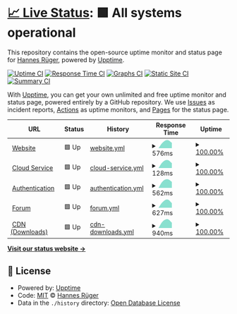# [📈 Live Status](https://hrueger.github.io/status): <!--live status--> **🟩 All systems operational**

This repository contains the open-source uptime monitor and status page for [Hannes Rüger](hannesrueger.de), powered by [Upptime](https://github.com/upptime/upptime).

[![Uptime CI](https://github.com/hrueger/status/workflows/Uptime%20CI/badge.svg)](https://github.com/hrueger/status/actions?query=workflow%3A%22Uptime+CI%22)
[![Response Time CI](https://github.com/hrueger/status/workflows/Response%20Time%20CI/badge.svg)](https://github.com/hrueger/status/actions?query=workflow%3A%22Response+Time+CI%22)
[![Graphs CI](https://github.com/hrueger/status/workflows/Graphs%20CI/badge.svg)](https://github.com/hrueger/status/actions?query=workflow%3A%22Graphs+CI%22)
[![Static Site CI](https://github.com/hrueger/status/workflows/Static%20Site%20CI/badge.svg)](https://github.com/hrueger/status/actions?query=workflow%3A%22Static+Site+CI%22)
[![Summary CI](https://github.com/hrueger/status/workflows/Summary%20CI/badge.svg)](https://github.com/hrueger/status/actions?query=workflow%3A%22Summary+CI%22)

With [Upptime](https://upptime.js.org), you can get your own unlimited and free uptime monitor and status page, powered entirely by a GitHub repository. We use [Issues](https://github.com/hrueger/status/issues) as incident reports, [Actions](https://github.com/hrueger/status/actions) as uptime monitors, and [Pages](https://hrueger.github.io/status) for the status page.

<!--start: status pages-->
<!-- This summary is generated by Upptime (https://github.com/upptime/upptime) -->
<!-- Do not edit this manually, your changes will be overwritten -->
<!-- prettier-ignore -->
| URL | Status | History | Response Time | Uptime |
| --- | ------ | ------- | ------------- | ------ |
| <img alt="" src="https://favicons.githubusercontent.com/my.makepro-x.com" height="13"> [Website](https://my.makepro-x.com) | 🟩 Up | [website.yml](https://github.com/hrueger/status/commits/HEAD/history/website.yml) | <details><summary><img alt="Response time graph" src="./graphs/website/response-time-week.png" height="20"> 576ms</summary><br><a href="https://hrueger.github.io/status/history/website"><img alt="Response time 576" src="https://img.shields.io/endpoint?url=https%3A%2F%2Fraw.githubusercontent.com%2Fhrueger%2Fstatus%2FHEAD%2Fapi%2Fwebsite%2Fresponse-time.json"></a><br><a href="https://hrueger.github.io/status/history/website"><img alt="24-hour response time 478" src="https://img.shields.io/endpoint?url=https%3A%2F%2Fraw.githubusercontent.com%2Fhrueger%2Fstatus%2FHEAD%2Fapi%2Fwebsite%2Fresponse-time-day.json"></a><br><a href="https://hrueger.github.io/status/history/website"><img alt="7-day response time 576" src="https://img.shields.io/endpoint?url=https%3A%2F%2Fraw.githubusercontent.com%2Fhrueger%2Fstatus%2FHEAD%2Fapi%2Fwebsite%2Fresponse-time-week.json"></a><br><a href="https://hrueger.github.io/status/history/website"><img alt="30-day response time 576" src="https://img.shields.io/endpoint?url=https%3A%2F%2Fraw.githubusercontent.com%2Fhrueger%2Fstatus%2FHEAD%2Fapi%2Fwebsite%2Fresponse-time-month.json"></a><br><a href="https://hrueger.github.io/status/history/website"><img alt="1-year response time 576" src="https://img.shields.io/endpoint?url=https%3A%2F%2Fraw.githubusercontent.com%2Fhrueger%2Fstatus%2FHEAD%2Fapi%2Fwebsite%2Fresponse-time-year.json"></a></details> | <details><summary><a href="https://hrueger.github.io/status/history/website">100.00%</a></summary><a href="https://hrueger.github.io/status/history/website"><img alt="All-time uptime 100.00%" src="https://img.shields.io/endpoint?url=https%3A%2F%2Fraw.githubusercontent.com%2Fhrueger%2Fstatus%2FHEAD%2Fapi%2Fwebsite%2Fuptime.json"></a><br><a href="https://hrueger.github.io/status/history/website"><img alt="24-hour uptime 100.00%" src="https://img.shields.io/endpoint?url=https%3A%2F%2Fraw.githubusercontent.com%2Fhrueger%2Fstatus%2FHEAD%2Fapi%2Fwebsite%2Fuptime-day.json"></a><br><a href="https://hrueger.github.io/status/history/website"><img alt="7-day uptime 100.00%" src="https://img.shields.io/endpoint?url=https%3A%2F%2Fraw.githubusercontent.com%2Fhrueger%2Fstatus%2FHEAD%2Fapi%2Fwebsite%2Fuptime-week.json"></a><br><a href="https://hrueger.github.io/status/history/website"><img alt="30-day uptime 100.00%" src="https://img.shields.io/endpoint?url=https%3A%2F%2Fraw.githubusercontent.com%2Fhrueger%2Fstatus%2FHEAD%2Fapi%2Fwebsite%2Fuptime-month.json"></a><br><a href="https://hrueger.github.io/status/history/website"><img alt="1-year uptime 100.00%" src="https://img.shields.io/endpoint?url=https%3A%2F%2Fraw.githubusercontent.com%2Fhrueger%2Fstatus%2FHEAD%2Fapi%2Fwebsite%2Fuptime-year.json"></a></details>
| <img alt="" src="https://favicons.githubusercontent.com/my.makepro-x.com" height="13"> [Cloud Service](https://my.makepro-x.com) | 🟩 Up | [cloud-service.yml](https://github.com/hrueger/status/commits/HEAD/history/cloud-service.yml) | <details><summary><img alt="Response time graph" src="./graphs/cloud-service/response-time-week.png" height="20"> 128ms</summary><br><a href="https://hrueger.github.io/status/history/cloud-service"><img alt="Response time 128" src="https://img.shields.io/endpoint?url=https%3A%2F%2Fraw.githubusercontent.com%2Fhrueger%2Fstatus%2FHEAD%2Fapi%2Fcloud-service%2Fresponse-time.json"></a><br><a href="https://hrueger.github.io/status/history/cloud-service"><img alt="24-hour response time 98" src="https://img.shields.io/endpoint?url=https%3A%2F%2Fraw.githubusercontent.com%2Fhrueger%2Fstatus%2FHEAD%2Fapi%2Fcloud-service%2Fresponse-time-day.json"></a><br><a href="https://hrueger.github.io/status/history/cloud-service"><img alt="7-day response time 128" src="https://img.shields.io/endpoint?url=https%3A%2F%2Fraw.githubusercontent.com%2Fhrueger%2Fstatus%2FHEAD%2Fapi%2Fcloud-service%2Fresponse-time-week.json"></a><br><a href="https://hrueger.github.io/status/history/cloud-service"><img alt="30-day response time 128" src="https://img.shields.io/endpoint?url=https%3A%2F%2Fraw.githubusercontent.com%2Fhrueger%2Fstatus%2FHEAD%2Fapi%2Fcloud-service%2Fresponse-time-month.json"></a><br><a href="https://hrueger.github.io/status/history/cloud-service"><img alt="1-year response time 128" src="https://img.shields.io/endpoint?url=https%3A%2F%2Fraw.githubusercontent.com%2Fhrueger%2Fstatus%2FHEAD%2Fapi%2Fcloud-service%2Fresponse-time-year.json"></a></details> | <details><summary><a href="https://hrueger.github.io/status/history/cloud-service">100.00%</a></summary><a href="https://hrueger.github.io/status/history/cloud-service"><img alt="All-time uptime 100.00%" src="https://img.shields.io/endpoint?url=https%3A%2F%2Fraw.githubusercontent.com%2Fhrueger%2Fstatus%2FHEAD%2Fapi%2Fcloud-service%2Fuptime.json"></a><br><a href="https://hrueger.github.io/status/history/cloud-service"><img alt="24-hour uptime 100.00%" src="https://img.shields.io/endpoint?url=https%3A%2F%2Fraw.githubusercontent.com%2Fhrueger%2Fstatus%2FHEAD%2Fapi%2Fcloud-service%2Fuptime-day.json"></a><br><a href="https://hrueger.github.io/status/history/cloud-service"><img alt="7-day uptime 100.00%" src="https://img.shields.io/endpoint?url=https%3A%2F%2Fraw.githubusercontent.com%2Fhrueger%2Fstatus%2FHEAD%2Fapi%2Fcloud-service%2Fuptime-week.json"></a><br><a href="https://hrueger.github.io/status/history/cloud-service"><img alt="30-day uptime 100.00%" src="https://img.shields.io/endpoint?url=https%3A%2F%2Fraw.githubusercontent.com%2Fhrueger%2Fstatus%2FHEAD%2Fapi%2Fcloud-service%2Fuptime-month.json"></a><br><a href="https://hrueger.github.io/status/history/cloud-service"><img alt="1-year uptime 100.00%" src="https://img.shields.io/endpoint?url=https%3A%2F%2Fraw.githubusercontent.com%2Fhrueger%2Fstatus%2FHEAD%2Fapi%2Fcloud-service%2Fuptime-year.json"></a></details>
| <img alt="" src="https://favicons.githubusercontent.com/login.makepro-x.com" height="13"> [Authentication](https://login.makepro-x.com) | 🟩 Up | [authentication.yml](https://github.com/hrueger/status/commits/HEAD/history/authentication.yml) | <details><summary><img alt="Response time graph" src="./graphs/authentication/response-time-week.png" height="20"> 562ms</summary><br><a href="https://hrueger.github.io/status/history/authentication"><img alt="Response time 562" src="https://img.shields.io/endpoint?url=https%3A%2F%2Fraw.githubusercontent.com%2Fhrueger%2Fstatus%2FHEAD%2Fapi%2Fauthentication%2Fresponse-time.json"></a><br><a href="https://hrueger.github.io/status/history/authentication"><img alt="24-hour response time 473" src="https://img.shields.io/endpoint?url=https%3A%2F%2Fraw.githubusercontent.com%2Fhrueger%2Fstatus%2FHEAD%2Fapi%2Fauthentication%2Fresponse-time-day.json"></a><br><a href="https://hrueger.github.io/status/history/authentication"><img alt="7-day response time 562" src="https://img.shields.io/endpoint?url=https%3A%2F%2Fraw.githubusercontent.com%2Fhrueger%2Fstatus%2FHEAD%2Fapi%2Fauthentication%2Fresponse-time-week.json"></a><br><a href="https://hrueger.github.io/status/history/authentication"><img alt="30-day response time 562" src="https://img.shields.io/endpoint?url=https%3A%2F%2Fraw.githubusercontent.com%2Fhrueger%2Fstatus%2FHEAD%2Fapi%2Fauthentication%2Fresponse-time-month.json"></a><br><a href="https://hrueger.github.io/status/history/authentication"><img alt="1-year response time 562" src="https://img.shields.io/endpoint?url=https%3A%2F%2Fraw.githubusercontent.com%2Fhrueger%2Fstatus%2FHEAD%2Fapi%2Fauthentication%2Fresponse-time-year.json"></a></details> | <details><summary><a href="https://hrueger.github.io/status/history/authentication">100.00%</a></summary><a href="https://hrueger.github.io/status/history/authentication"><img alt="All-time uptime 100.00%" src="https://img.shields.io/endpoint?url=https%3A%2F%2Fraw.githubusercontent.com%2Fhrueger%2Fstatus%2FHEAD%2Fapi%2Fauthentication%2Fuptime.json"></a><br><a href="https://hrueger.github.io/status/history/authentication"><img alt="24-hour uptime 100.00%" src="https://img.shields.io/endpoint?url=https%3A%2F%2Fraw.githubusercontent.com%2Fhrueger%2Fstatus%2FHEAD%2Fapi%2Fauthentication%2Fuptime-day.json"></a><br><a href="https://hrueger.github.io/status/history/authentication"><img alt="7-day uptime 100.00%" src="https://img.shields.io/endpoint?url=https%3A%2F%2Fraw.githubusercontent.com%2Fhrueger%2Fstatus%2FHEAD%2Fapi%2Fauthentication%2Fuptime-week.json"></a><br><a href="https://hrueger.github.io/status/history/authentication"><img alt="30-day uptime 100.00%" src="https://img.shields.io/endpoint?url=https%3A%2F%2Fraw.githubusercontent.com%2Fhrueger%2Fstatus%2FHEAD%2Fapi%2Fauthentication%2Fuptime-month.json"></a><br><a href="https://hrueger.github.io/status/history/authentication"><img alt="1-year uptime 100.00%" src="https://img.shields.io/endpoint?url=https%3A%2F%2Fraw.githubusercontent.com%2Fhrueger%2Fstatus%2FHEAD%2Fapi%2Fauthentication%2Fuptime-year.json"></a></details>
| <img alt="" src="https://favicons.githubusercontent.com/forum.makepro-x.com" height="13"> [Forum](https://forum.makepro-x.com) | 🟩 Up | [forum.yml](https://github.com/hrueger/status/commits/HEAD/history/forum.yml) | <details><summary><img alt="Response time graph" src="./graphs/forum/response-time-week.png" height="20"> 627ms</summary><br><a href="https://hrueger.github.io/status/history/forum"><img alt="Response time 627" src="https://img.shields.io/endpoint?url=https%3A%2F%2Fraw.githubusercontent.com%2Fhrueger%2Fstatus%2FHEAD%2Fapi%2Fforum%2Fresponse-time.json"></a><br><a href="https://hrueger.github.io/status/history/forum"><img alt="24-hour response time 459" src="https://img.shields.io/endpoint?url=https%3A%2F%2Fraw.githubusercontent.com%2Fhrueger%2Fstatus%2FHEAD%2Fapi%2Fforum%2Fresponse-time-day.json"></a><br><a href="https://hrueger.github.io/status/history/forum"><img alt="7-day response time 627" src="https://img.shields.io/endpoint?url=https%3A%2F%2Fraw.githubusercontent.com%2Fhrueger%2Fstatus%2FHEAD%2Fapi%2Fforum%2Fresponse-time-week.json"></a><br><a href="https://hrueger.github.io/status/history/forum"><img alt="30-day response time 627" src="https://img.shields.io/endpoint?url=https%3A%2F%2Fraw.githubusercontent.com%2Fhrueger%2Fstatus%2FHEAD%2Fapi%2Fforum%2Fresponse-time-month.json"></a><br><a href="https://hrueger.github.io/status/history/forum"><img alt="1-year response time 627" src="https://img.shields.io/endpoint?url=https%3A%2F%2Fraw.githubusercontent.com%2Fhrueger%2Fstatus%2FHEAD%2Fapi%2Fforum%2Fresponse-time-year.json"></a></details> | <details><summary><a href="https://hrueger.github.io/status/history/forum">100.00%</a></summary><a href="https://hrueger.github.io/status/history/forum"><img alt="All-time uptime 100.00%" src="https://img.shields.io/endpoint?url=https%3A%2F%2Fraw.githubusercontent.com%2Fhrueger%2Fstatus%2FHEAD%2Fapi%2Fforum%2Fuptime.json"></a><br><a href="https://hrueger.github.io/status/history/forum"><img alt="24-hour uptime 100.00%" src="https://img.shields.io/endpoint?url=https%3A%2F%2Fraw.githubusercontent.com%2Fhrueger%2Fstatus%2FHEAD%2Fapi%2Fforum%2Fuptime-day.json"></a><br><a href="https://hrueger.github.io/status/history/forum"><img alt="7-day uptime 100.00%" src="https://img.shields.io/endpoint?url=https%3A%2F%2Fraw.githubusercontent.com%2Fhrueger%2Fstatus%2FHEAD%2Fapi%2Fforum%2Fuptime-week.json"></a><br><a href="https://hrueger.github.io/status/history/forum"><img alt="30-day uptime 100.00%" src="https://img.shields.io/endpoint?url=https%3A%2F%2Fraw.githubusercontent.com%2Fhrueger%2Fstatus%2FHEAD%2Fapi%2Fforum%2Fuptime-month.json"></a><br><a href="https://hrueger.github.io/status/history/forum"><img alt="1-year uptime 100.00%" src="https://img.shields.io/endpoint?url=https%3A%2F%2Fraw.githubusercontent.com%2Fhrueger%2Fstatus%2FHEAD%2Fapi%2Fforum%2Fuptime-year.json"></a></details>
| <img alt="" src="https://favicons.githubusercontent.com/cdn.makepro-x.com" height="13"> [CDN (Downloads)](https://cdn.makepro-x.com/glue-releases) | 🟩 Up | [cdn-downloads.yml](https://github.com/hrueger/status/commits/HEAD/history/cdn-downloads.yml) | <details><summary><img alt="Response time graph" src="./graphs/cdn-downloads/response-time-week.png" height="20"> 940ms</summary><br><a href="https://hrueger.github.io/status/history/cdn-downloads"><img alt="Response time 940" src="https://img.shields.io/endpoint?url=https%3A%2F%2Fraw.githubusercontent.com%2Fhrueger%2Fstatus%2FHEAD%2Fapi%2Fcdn-downloads%2Fresponse-time.json"></a><br><a href="https://hrueger.github.io/status/history/cdn-downloads"><img alt="24-hour response time 710" src="https://img.shields.io/endpoint?url=https%3A%2F%2Fraw.githubusercontent.com%2Fhrueger%2Fstatus%2FHEAD%2Fapi%2Fcdn-downloads%2Fresponse-time-day.json"></a><br><a href="https://hrueger.github.io/status/history/cdn-downloads"><img alt="7-day response time 940" src="https://img.shields.io/endpoint?url=https%3A%2F%2Fraw.githubusercontent.com%2Fhrueger%2Fstatus%2FHEAD%2Fapi%2Fcdn-downloads%2Fresponse-time-week.json"></a><br><a href="https://hrueger.github.io/status/history/cdn-downloads"><img alt="30-day response time 940" src="https://img.shields.io/endpoint?url=https%3A%2F%2Fraw.githubusercontent.com%2Fhrueger%2Fstatus%2FHEAD%2Fapi%2Fcdn-downloads%2Fresponse-time-month.json"></a><br><a href="https://hrueger.github.io/status/history/cdn-downloads"><img alt="1-year response time 940" src="https://img.shields.io/endpoint?url=https%3A%2F%2Fraw.githubusercontent.com%2Fhrueger%2Fstatus%2FHEAD%2Fapi%2Fcdn-downloads%2Fresponse-time-year.json"></a></details> | <details><summary><a href="https://hrueger.github.io/status/history/cdn-downloads">100.00%</a></summary><a href="https://hrueger.github.io/status/history/cdn-downloads"><img alt="All-time uptime 100.00%" src="https://img.shields.io/endpoint?url=https%3A%2F%2Fraw.githubusercontent.com%2Fhrueger%2Fstatus%2FHEAD%2Fapi%2Fcdn-downloads%2Fuptime.json"></a><br><a href="https://hrueger.github.io/status/history/cdn-downloads"><img alt="24-hour uptime 100.00%" src="https://img.shields.io/endpoint?url=https%3A%2F%2Fraw.githubusercontent.com%2Fhrueger%2Fstatus%2FHEAD%2Fapi%2Fcdn-downloads%2Fuptime-day.json"></a><br><a href="https://hrueger.github.io/status/history/cdn-downloads"><img alt="7-day uptime 100.00%" src="https://img.shields.io/endpoint?url=https%3A%2F%2Fraw.githubusercontent.com%2Fhrueger%2Fstatus%2FHEAD%2Fapi%2Fcdn-downloads%2Fuptime-week.json"></a><br><a href="https://hrueger.github.io/status/history/cdn-downloads"><img alt="30-day uptime 100.00%" src="https://img.shields.io/endpoint?url=https%3A%2F%2Fraw.githubusercontent.com%2Fhrueger%2Fstatus%2FHEAD%2Fapi%2Fcdn-downloads%2Fuptime-month.json"></a><br><a href="https://hrueger.github.io/status/history/cdn-downloads"><img alt="1-year uptime 100.00%" src="https://img.shields.io/endpoint?url=https%3A%2F%2Fraw.githubusercontent.com%2Fhrueger%2Fstatus%2FHEAD%2Fapi%2Fcdn-downloads%2Fuptime-year.json"></a></details>

<!--end: status pages-->

[**Visit our status website →**](https://hrueger.github.io/status)

## 📄 License

- Powered by: [Upptime](https://github.com/upptime/upptime)
- Code: [MIT](./LICENSE) © [Hannes Rüger](hannesrueger.de)
- Data in the `./history` directory: [Open Database License](https://opendatacommons.org/licenses/odbl/1-0/)
